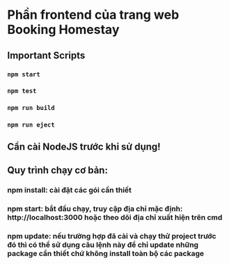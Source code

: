 # Phần frontend của trang web Booking Homestay

## Important Scripts

### `npm start`
### `npm test`
### `npm run build`
### `npm run eject`
		
## Cần cài NodeJS trước khi sử dụng!

## Quy trình chạy cơ bản: 
	
### npm install: cài đặt các gói cần thiết
		
### npm start: bắt đầu chạy, truy cập địa chỉ mặc định: http://localhost:3000 hoặc theo dõi địa chỉ xuất hiện trên cmd
		
### npm update: nếu trường hợp đã cài và chạy thử project trước đó thì có thể sử dụng câu lệnh này để chỉ update những package cần thiết chứ không install toàn bộ các package
